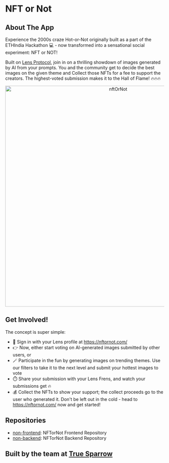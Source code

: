 # NFT or Not

## About The App
<p>Experience the 2000s craze Hot-or-Not originally built as a part of the ETHIndia Hackathon 💻 - now transformed into a sensational social experiment: NFT or NOT!</p>
Built on <a href="https://www.lens.xyz">Lens Protocol</a>, join in on a thrilling showdown of images generated by AI from your prompts. You and the community get to decide the best images on the given theme and Collect those NFTs for a fee to support the creators. The highest-voted submission makes it to the Hall of Flame! 🔥🔥🔥

<p align="center" width="100%">
   <img width="700" alt="nftOrNot" src="https://user-images.githubusercontent.com/41750237/222045875-400ea35b-2b48-4edf-bb3c-bc6c3e3e5889.png">
</p>

## Get Involved!
The concept is super simple:
- :herb: Sign in with your Lens profile at https://nftornot.com/
- :point_right: Now, either start voting on AI-generated images submitted by other users, or
- :magic_wand: Participate in the fun by generating images on trending themes. Use our filters to take it to the next level and submit your hottest images to vote
- :stopwatch: Share your submission with your Lens Frens, and watch your submissions get :fire:
- :moneybag: Collect the NFTs to show your support; the collect proceeds go to the user who generated it.
Don't be left out in the cold - head to https://nftornot.com/ now and get started! 

## Repositories
- [non-frontend](https://github.com/NFTorNOT/non-frontend): NFTorNot Frontend Repository
- [non-backend](https://github.com/NFTorNOT/non-backend): NFTorNot Backend Repository

## Built by the team at [True Sparrow](https://truesparrow.com)
